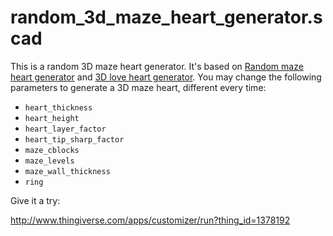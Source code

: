 # random_3d_maze_heart_generator.scad

This is a random 3D maze heart generator. It's based on [Random maze heart generator](https://www.thingiverse.com/thing:1319161) and [
3D love heart generator](https://www.thingiverse.com/thing:1363149). You may change the following parameters to generate a 3D maze heart, different every time:

- `heart_thickness`
- `heart_height`
- `heart_layer_factor`
- `heart_tip_sharp_factor`
- `maze_cblocks`
- `maze_levels`
- `maze_wall_thickness`
- `ring`

Give it a try:

http://www.thingiverse.com/apps/customizer/run?thing_id=1378192
